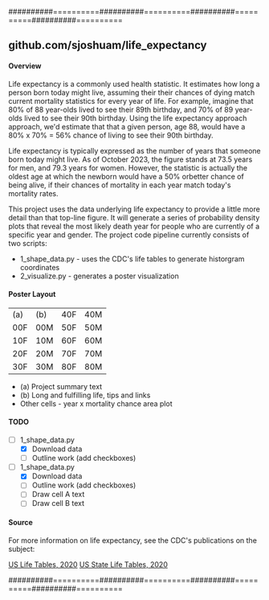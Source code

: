 ##########==========##########==========##########==========##########==========

## github.com/sjoshuam/life_expectancy

#### Overview

Life expectancy is a commonly used health statistic.  It estimates how long a
person born today might live, assuming their their chances of dying match current
mortality statistics for every year of life. For example, imagine that 80% of 88
year-olds lived to see their 89th birthday, and 70% of 89 year-olds lived to see
their 90th birthday.  Using the life expectancy approach approach, we'd estimate
that that a given person, age 88, would have a 80% x 70% = 56% chance of living
to see their 90th birthday.

Life expectancy is typically expressed as the number of years that someone born
today might live. As of October 2023, the figure stands at 73.5 years for men,
and 79.3 years for women. However, the statistic is actually the oldest age at
which the newborn would have a 50% orbetter chance of being alive, if their
chances of mortality in each year match today's mortality rates.

This project uses the data underlying life expectancy to provide a little more
detail than that top-line figure.  It will generate a series of probability
density plots that reveal the most likely death year for people who are currently
of a specific year and gender.  The project code pipeline currently consists of
two scripts:

- 1_shape_data.py - uses the CDC's life tables to generate historgram coordinates
- 2_visualize.py  - generates a poster visualization

#### Poster Layout

|       |      |       |       |
|:-     |:-    |:-     |:-     |
|(a)    |(b)   |40F    |40M    |
|00F    |00M   |50F    |50M    |
|10F    |10M   |60F    |60M    |
|20F    |20M   |70F    |70M    |
|30F    |30M   |80F    |80M    |

- (a) Project summary text
- (b) Long and fulfilling life, tips and links
- Other cells - year x mortality chance area plot

#### TODO

- [ ] 1_shape_data.py
    - [X] Download data
    - [ ] Outline work (add checkboxes)
- [ ] 1_shape_data.py
    - [X] Download data
    - [ ] Outline work (add checkboxes)
    - [ ] Draw cell A text
    - [ ] Draw cell B text

#### Source

For more information on life expectancy, see the CDC's publications on the subject:

[US Life Tables, 2020](https://www.cdc.gov/nchs/data/nvsr/nvsr71/nvsr71-01.pdf)
[US State Life Tables, 2020](https://www.cdc.gov/nchs/data/nvsr/nvsr71/nvsr71-02.pdf)

##########==========##########==========##########==========##########==========
